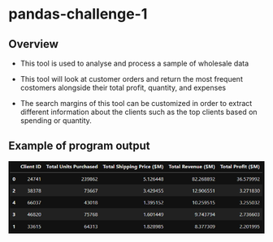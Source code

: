 # pandas-challenge-1

## Overview

* This tool is used to analyse and process a sample of wholesale data

* This tool will look at customer orders and return the most frequent costomers alongside their total profit, quantity, and expenses

* The search margins of this tool can be customized in order to extract different information about the clients such as the top clients based on spending or quantity.

## Example of program output
![alt text](sample_output.png)
